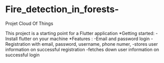 # Fire_detection_in_forests-
Projet Cloud Of Things

This project is a starting point for a Flutter application
*Getting started: 
  -Install flutter on your machine 
*Features : 
  -Email and password login 
  -Registration with email, password, username, phone numer,
  -stores user information on successful registration 
  -fetches down user information on successful login 

